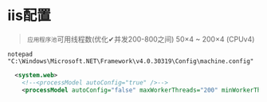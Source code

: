 # iis配置

> `应用程序池`可用线程数(优化✔并发200-800之间) 50×4 ~ 200×4 (CPUv4)
```
notepad "C:\Windows\Microsoft.NET\Framework\v4.0.30319\Config\machine.config"
```
~~~xml
  <system.web>
    <!--<processModel autoConfig="true" />-->
    <processModel autoConfig="false" maxWorkerThreads="200" minWorkerThreads="50" />
~~~

